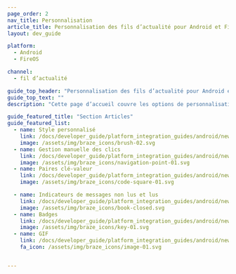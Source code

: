 ```yaml
---
page_order: 2
nav_title: Personnalisation
article_title: Personnalisation des fils d’actualité pour Android et FireOS
layout: dev_guide

platform:
  - Android
  - FireOS

channel:
  - fil d’actualité

guide_top_header: "Personnalisation des fils d’actualité pour Android et FireOS"
guide_top_text: ""
description: "Cette page d’accueil couvre les options de personnalisation du fil d’actualités du SDK Braze Android et FireOS comme le style personnalisé, la gestion manuelle des clics, les paires clé-valeur, etc."

guide_featured_title: "Section Articles"
guide_featured_list:
  - name: Style personnalisé
    link: /docs/developer_guide/platform_integration_guides/android/news_feed/customization/custom_styling/
    image: /assets/img/braze_icons/brush-02.svg
  - name: Gestion manuelle des clics
    link: /docs/developer_guide/platform_integration_guides/android/news_feed/customization/click_listener/
    image: /assets/img/braze_icons/navigation-point-01.svg
  - name: Paires clé-valeur
    link: /docs/developer_guide/platform_integration_guides/android/news_feed/customization/key_value_pairs/
    image: /assets/img/braze_icons/code-square-01.svg

  - name: Indicateurs de messages non lus et lus
    link: /docs/developer_guide/platform_integration_guides/android/news_feed/customization/read_and_unread/
    image: /assets/img/braze_icons/book-closed.svg
  - name: Badges
    link: /docs/developer_guide/platform_integration_guides/android/news_feed/customization/badges/
    image: /assets/img/braze_icons/key-01.svg
  - name: GIF
    link: /docs/developer_guide/platform_integration_guides/android/news_feed/customization/gifs/
    fa_icon: /assets/img/braze_icons/image-01.svg


---
```

<br><br>
